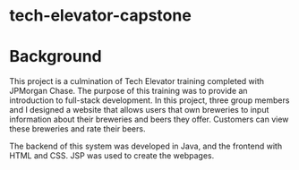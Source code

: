 # tech-elevator-capstone

# Background
This project is a culmination of Tech Elevator training completed with JPMorgan Chase. The purpose of this training was to provide an introduction to full-stack development. 
In this project, three group members and I designed a website that allows users that own breweries to input information about their breweries and beers they offer. Customers 
can view these breweries and rate their beers. 

The backend of this system was developed in Java, and the frontend with HTML and CSS. JSP was used to create the webpages. 
